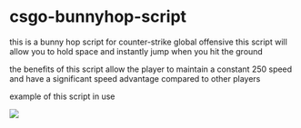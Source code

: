 ﻿# csgo-bunnyhop-script
this is a bunny hop script for counter-strike global offensive this script will allow you to hold space and instantly jump when you hit the ground 


the benefits of this script allow the player to maintain a constant 250 speed and have a significant speed advantage compared to other players 

example of this script in use 

<img src="https://c.tenor.com/hvJRp7O6YuIAAAAC/bhop-knife.gif">